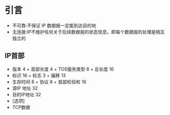 # 引言

- 不可靠:不保证 IP 数据报一定能到达目的地
- 无连接:IP不维护任何关于后续数据报的状态信息，即每个数据报的处理是相互独立的

## IP首部

- 版本 4 + 首部长度 4 + TOS服务类型 8 + 总长度 16 
- 标识 16 + 标志 3 + 偏移 13
- 生存时间 8 + 协议 8 + 首部检验和 16
- 源IP 地址 32
- 目的IP地址 32
- [选项]
- TCP数据
